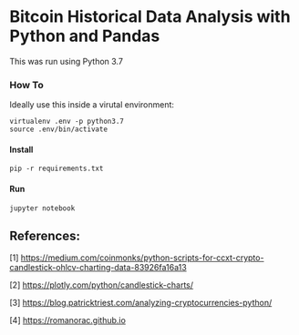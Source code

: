 # Bitcoin Historical Data Analysis with Python and Pandas

This was run using Python 3.7

### How To

Ideally use this inside a virutal environment:

```
virtualenv .env -p python3.7
source .env/bin/activate
```

#### Install

```
pip -r requirements.txt
```

#### Run

```
jupyter notebook
```

## References:

[1] https://medium.com/coinmonks/python-scripts-for-ccxt-crypto-candlestick-ohlcv-charting-data-83926fa16a13

[2] https://plotly.com/python/candlestick-charts/

[3] https://blog.patricktriest.com/analyzing-cryptocurrencies-python/

[4] https://romanorac.github.io
